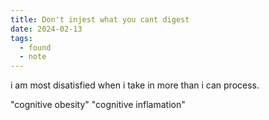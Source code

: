 ```yaml
---
title: Don't injest what you cant digest
date: 2024-02-13
tags:
  - found
  - note
---
```


i am most disatisfied when i take in more than i can process.

"cognitive obesity"
"cognitive inflamation"
